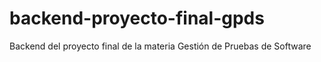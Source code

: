 # backend-proyecto-final-gpds
Backend del proyecto final de la materia Gestión de Pruebas de Software
